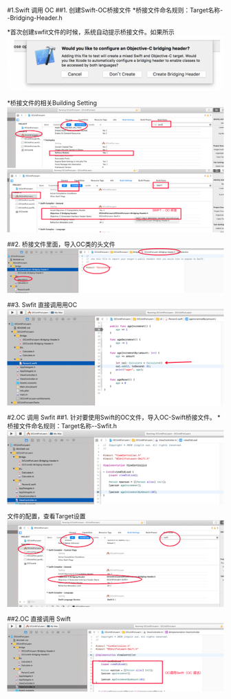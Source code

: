 #1.Swift 调用 OC
##1. 创建Swift-OC桥接文件
*桥接文件命名规则：Target名称--Bridging-Header.h

*首次创建swfit文件的时候，系统自动提示桥接文件。如果所示
![avatar](./pic1.png)

*桥接文件的相关Building Setting
![avatar](./pic7.png)
![avatar](./pic8.png)


##2. 桥接文件里面，导入OC类的头文件
![avatar](./pic2.png)

##3. Swfit 直接调用用OC
![avatar](./pic3.png)

#2.OC 调用 Swfit
##1. 针对要使用Swift的OC文件，导入OC-Swift桥接文件。
*桥接文件命名规则：Target名称--Swfit.h
![avatar](./pic5.png)

文件的配置，查看Target设置
![avatar](./pic4.png)

##2.OC 直接调用 Swift
![avatar](./pic6.png)





